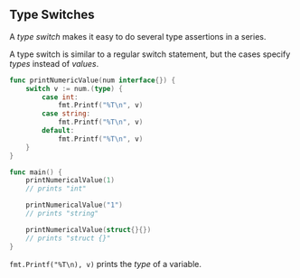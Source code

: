 ## Type Switches

A <em>type switch</em> makes it easy to do several type assertions in a series.

A type switch is similar to a regular switch statement, but the cases specify
<em>types</em> instead of <em>values</em>.

```go
func printNumericValue(num interface{}) {
    switch v := num.(type) {
        case int:
            fmt.Printf("%T\n", v)
        case string:
            fmt.Printf("%T\n", v)
        default:
            fmt.Printf("%T\n", v)
    }
}

func main() {
    printNumericalValue(1)
    // prints "int"

    printNumericalValue("1")
    // prints "string"

    printNumericalValue(struct{}{})
    // prints "struct {}"
}
```

`fmt.Printf("%T\n), v)` prints the <em>type</em> of a variable.
